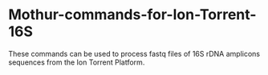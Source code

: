 # Mothur-commands-for-Ion-Torrent-16S

These commands can be used to process fastq files of 16S rDNA amplicons sequences from the Ion Torrent Platform. 

